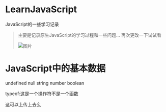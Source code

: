 # LearnJavaScript
 JavaScript的一些学习记录

> 主要是记录原生JavaScript的学习过程和一些问题...
> 再次更改一下试试看
>
> ![图片](https://s2.ax1x.com/2020/03/07/3OmI58.png)



# JavaScript中的基本数据

undefined null string number boolean

typeof:这是一个操作符不是一个函数  

这可以上传上去么




